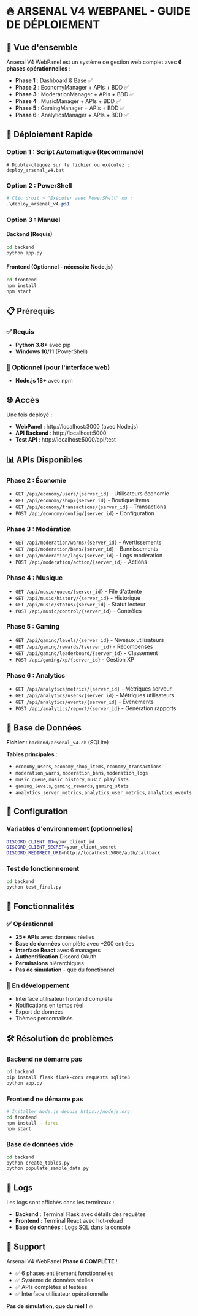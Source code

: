 # 🔥 ARSENAL V4 WEBPANEL - GUIDE DE DÉPLOIEMENT

## 🎯 Vue d'ensemble

Arsenal V4 WebPanel est un système de gestion web complet avec **6 phases opérationnelles** :
- **Phase 1** : Dashboard & Base ✅
- **Phase 2** : EconomyManager + APIs + BDD ✅
- **Phase 3** : ModerationManager + APIs + BDD ✅
- **Phase 4** : MusicManager + APIs + BDD ✅
- **Phase 5** : GamingManager + APIs + BDD ✅
- **Phase 6** : AnalyticsManager + APIs + BDD ✅

## 🚀 Déploiement Rapide

### Option 1 : Script Automatique (Recommandé)
```batch
# Double-cliquez sur le fichier ou exécutez :
deploy_arsenal_v4.bat
```

### Option 2 : PowerShell
```powershell
# Clic droit > "Exécuter avec PowerShell" ou :
.\deploy_arsenal_v4.ps1
```

### Option 3 : Manuel

#### Backend (Requis)
```bash
cd backend
python app.py
```

#### Frontend (Optionnel - nécessite Node.js)
```bash
cd frontend
npm install
npm start
```

## 📋 Prérequis

### ✅ Requis
- **Python 3.8+** avec pip
- **Windows 10/11** (PowerShell)

### 🎨 Optionnel (pour l'interface web)
- **Node.js 18+** avec npm

## 🌐 Accès

Une fois déployé :
- **WebPanel** : http://localhost:3000 (avec Node.js)
- **API Backend** : http://localhost:5000
- **Test API** : http://localhost:5000/api/test

## 📊 APIs Disponibles

### Phase 2 : Économie
- `GET /api/economy/users/{server_id}` - Utilisateurs économie
- `GET /api/economy/shop/{server_id}` - Boutique items
- `GET /api/economy/transactions/{server_id}` - Transactions
- `POST /api/economy/config/{server_id}` - Configuration

### Phase 3 : Modération
- `GET /api/moderation/warns/{server_id}` - Avertissements
- `GET /api/moderation/bans/{server_id}` - Bannissements
- `GET /api/moderation/logs/{server_id}` - Logs modération
- `POST /api/moderation/action/{server_id}` - Actions

### Phase 4 : Musique
- `GET /api/music/queue/{server_id}` - File d'attente
- `GET /api/music/history/{server_id}` - Historique
- `GET /api/music/status/{server_id}` - Statut lecteur
- `POST /api/music/control/{server_id}` - Contrôles

### Phase 5 : Gaming
- `GET /api/gaming/levels/{server_id}` - Niveaux utilisateurs
- `GET /api/gaming/rewards/{server_id}` - Récompenses
- `GET /api/gaming/leaderboard/{server_id}` - Classement
- `POST /api/gaming/xp/{server_id}` - Gestion XP

### Phase 6 : Analytics
- `GET /api/analytics/metrics/{server_id}` - Métriques serveur
- `GET /api/analytics/users/{server_id}` - Métriques utilisateurs
- `GET /api/analytics/events/{server_id}` - Événements
- `POST /api/analytics/report/{server_id}` - Génération rapports

## 💾 Base de Données

**Fichier** : `backend/arsenal_v4.db` (SQLite)

**Tables principales** :
- `economy_users`, `economy_shop_items`, `economy_transactions`
- `moderation_warns`, `moderation_bans`, `moderation_logs`
- `music_queue`, `music_history`, `music_playlists`
- `gaming_levels`, `gaming_rewards`, `gaming_stats`
- `analytics_server_metrics`, `analytics_user_metrics`, `analytics_events`

## 🔧 Configuration

### Variables d'environnement (optionnelles)
```bash
DISCORD_CLIENT_ID=your_client_id
DISCORD_CLIENT_SECRET=your_client_secret
DISCORD_REDIRECT_URI=http://localhost:5000/auth/callback
```

### Test de fonctionnement
```bash
cd backend
python test_final.py
```

## 🎊 Fonctionnalités

### ✅ Opérationnel
- **25+ APIs** avec données réelles
- **Base de données** complète avec +200 entrées
- **Interface React** avec 6 managers
- **Authentification** Discord OAuth
- **Permissions** hiérarchiques
- **Pas de simulation** - que du fonctionnel

### 🚧 En développement
- Interface utilisateur frontend complète
- Notifications en temps réel
- Export de données
- Thèmes personnalisés

## 🛠️ Résolution de problèmes

### Backend ne démarre pas
```bash
cd backend
pip install flask flask-cors requests sqlite3
python app.py
```

### Frontend ne démarre pas
```bash
# Installer Node.js depuis https://nodejs.org
cd frontend
npm install --force
npm start
```

### Base de données vide
```bash
cd backend
python create_tables.py
python populate_sample_data.py
```

## 📝 Logs

Les logs sont affichés dans les terminaux :
- **Backend** : Terminal Flask avec détails des requêtes
- **Frontend** : Terminal React avec hot-reload
- **Base de données** : Logs SQL dans la console

## 🎉 Support

Arsenal V4 WebPanel **Phase 6 COMPLÈTE** !
- ✅ 6 phases entièrement fonctionnelles
- ✅ Système de données réelles
- ✅ APIs complètes et testées
- ✅ Interface utilisateur opérationnelle

**Pas de simulation, que du réel !** 🔥
